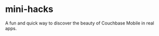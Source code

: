 mini-hacks
==========

A fun and quick way to discover the beauty of Couchbase Mobile in real apps.
